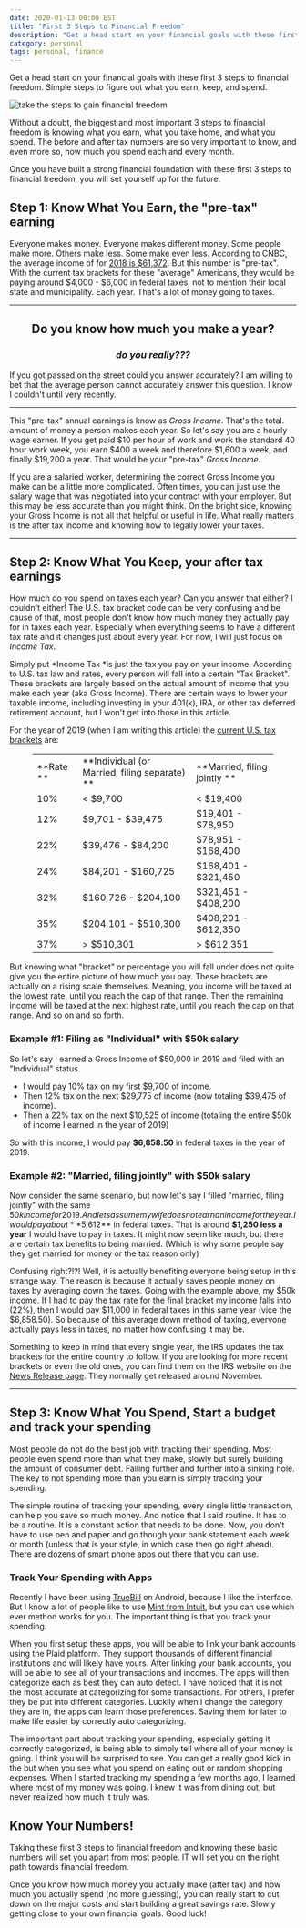 ```yaml
---
date: 2020-01-13 00:00 EST
title: "First 3 Steps to Financial Freedom"
description: "Get a head start on your financial goals with these first 3 steps to financial freedom. Simple steps to figure out what you earn, keep, and spend."
category: personal
tags: personal, finance
---
```


Get a head start on your financial goals with these first 3 steps to financial freedom. Simple steps to figure out what you earn, keep, and spend.

![take the steps to gain financial freedom](/media/blog/3-steps-to-financial-freedom.jpg)

Without a doubt, the biggest and most important 3 steps to financial freedom is knowing what you earn, what you take home, and what you spend. The before and after tax numbers are so very important to know, and even more so, how much you spend each and every month.

Once you have built a strong financial foundation with these first 3 steps to financial freedom, you will set yourself up for the future.

## Step 1: Know What You Earn, the "pre-tax" earning

Everyone makes money. Everyone makes different money. Some people make more. Others make less. Some make even less. According to CNBC, the average income of for [2018 is $61,372](https://www.cnbc.com/2018/09/12/median-household-income-climbs-to-new-high-of-61372.html). But this number is "pre-tax". With the current tax brackets for these "average" Americans, they would be paying around $4,000 - $6,000 in federal taxes, not to mention their local state and municipality. Each year. That's a lot of money going to taxes.

---

<center>

## **Do you know how much you make a year?**

### _do you really???_

</center>

If you got passed on the street could you answer accurately? I am willing to bet that the average person cannot accurately answer this question. I know I couldn't until very recently.

---

This "pre-tax" annual earnings is know as _Gross Income_. That's the total. amount of money a person makes each year. So let's say you are a hourly wage earner. If you get paid $10 per hour of work and work the standard 40 hour work week, you earn $400 a week and therefore $1,600 a week, and finally $19,200 a year. That would be your "pre-tax" _Gross Income_.

If you are a salaried worker, determining the correct Gross Income you make can be a little more complicated. Often times, you can just use the salary wage that was negotiated into your contract with your employer. But this may be less accurate than you might think. On the bright side, knowing your Gross Income is not all that helpful or useful in life. What really matters is the after tax income and knowing how to legally lower your taxes.

---

## Step 2: Know What You Keep, your after tax earnings

How much do you spend on taxes each year? Can you answer that either? I couldn't either! The U.S. tax bracket code can be very confusing and be cause of that, most people don't know how much money they actually pay for in taxes each year. Especially when everything seems to have a different tax rate and it changes just about every year. For now, I will just focus on _Income Tax_.

Simply put *Income Tax *is just the tax you pay on your income. According to U.S. tax law and rates, every person will fall into a certain "Tax Bracket". These brackets are largely based on the actual amount of income that you make each year (aka Gross Income). There are certain ways to lower your taxable income, including investing in your 401(k), IRA, or other tax deferred retirement account, but I won't get into those in this article.

For the year of 2019 (when I am writing this article) the [current U.S. tax brackets](https://www.irs.gov/newsroom/irs-provides-tax-inflation-adjustments-for-tax-year-2019) are:

<!-- wp:table {"align":"center"} -->
<figure class="wp-block-table aligncenter"><table><tbody><tr><td> **Rate **</td><td> **Individual (or Married, filing separate) **</td><td> **Married, filing jointly **</td></tr><tr><td>10%</td><td>&lt; $9,700</td><td>&lt; $19,400</td></tr><tr><td>12%</td><td>$9,701 - $39,475</td><td>$19,401 - $78,950</td></tr><tr><td>22%</td><td>$39,476 - $84,200</td><td>$78,951 - $168,400</td></tr><tr><td>24%</td><td>$84,201 - $160,725</td><td>$168,401 - $321,450</td></tr><tr><td>32%</td><td>$160,726 - $204,100</td><td>$321,451 - $408,200</td></tr><tr><td>35%</td><td>$204,101 - $510,300</td><td>$408,201 - $612,350</td></tr><tr><td>37%</td><td>&gt; $510,301</td><td>&gt; $612,351</td></tr></tbody></table></figure>
<!-- /wp:table -->

But knowing what "bracket" or percentage you will fall under does not quite give you the entire picture of how much you pay. These brackets are actually on a rising scale themselves. Meaning, you income will be taxed at the lowest rate, until you reach the cap of that range. Then the remaining income will be taxed at the next highest rate, until you reach the cap on that range. And so on and so forth.

### Example #1: Filing as "Individual" with $50k salary

So let's say I earned a Gross Income of $50,000 in 2019 and filed with an "Individual" status.

- I would pay 10% tax on my first $9,700 of income.
- Then 12% tax on the next $29,775 of income (now totaling $39,475 of income).
- Then a 22% tax on the next $10,525 of income (totaling the entire $50k of income I earned in the year of 2019)

So with this income, I would pay **$6,858.50** in federal taxes in the year of 2019.

### Example #2: "Married, filing jointly" with $50k salary

Now consider the same scenario, but now let's say I filled "married, filing jointly" with the same $50k income for 2019. And lets assume my wife does not earn an income for the year. I would pay about **$5,612** in federal taxes. That is around **$1,250 less a year** I would have to pay in taxes. It might now seem like much, but there are certain tax benefits to being married. (Which is why some people say they get married for money or the tax reason only)

Confusing right?!?! Well, it is actually benefiting everyone being setup in this strange way. The reason is because it actually saves people money on taxes by averaging down the taxes. Going with the example above, my $50k income. If I had to pay the tax rate for the final bracket my income falls into (22%), then I would pay $11,000 in federal taxes in this same year (vice the $6,858.50). So because of this average down method of taxing, everyone actually pays less in taxes, no matter how confusing it may be.

Something to keep in mind that every single year, the IRS updates the tax brackets for the entire country to follow. If you are looking for more recent brackets or even the old ones, you can find them on the IRS website on the [News Release page](https://www.irs.gov/newsroom/news-releases-for-current-month). They normally get released around November.

---

## Step 3: Know What You Spend, Start a budget and track your spending

Most people do not do the best job with tracking their spending. Most people even spend more than what they make, slowly but surely building the amount of consumer debt. Falling further and further into a sinking hole. The key to not spending more than you earn is simply tracking your spending.

The simple routine of tracking your spending, every single little transaction, can help you save so much money. And notice that I said routine. It has to be a routine. It is a constant action that needs to be done. Now, you don't have to use pen and paper and go though your bank statement each week or month (unless that is your style, in which case then go right ahead). There are dozens of smart phone apps out there that you can use.

### Track Your Spending with Apps

Recently I have been using [TrueBill](https://www.truebill.com) on Android, because I like the interface. But I know a lot of people like to use [Mint from Intuit](https://www.mint.com/), but you can use which ever method works for you. The important thing is that you track your spending.

When you first setup these apps, you will be able to link your bank accounts using the Plaid platform. They support thousands of different financial institutions and will likely have yours. After linking your bank accounts, you will be able to see all of your transactions and incomes. The apps will then categorize each as best they can auto detect. I have noticed that it is not the most accurate at categorizing for some transactions. For others, I prefer they be put into different categories. Luckily when I change the category they are in, the apps can learn those preferences. Saving them for later to make life easier by correctly auto categorizing.

The important part about tracking your spending, especially getting it correctly categorized, is being able to simply tell where all of your money is going. I think you will be surprised to see. You can get a really good kick in the but when you see what you spend on eating out or random shopping expenses. When I started tracking my spending a few months ago, I learned where most of my money was going. I knew it was from dining out, but never realized how much it truly was.

## Know Your Numbers!

Taking these first 3 steps to financial freedom and knowing these basic numbers will set you apart from most people. IT will set you on the right path towards financial freedom.

Once you know how much money you actually make (after tax) and how much you actually spend (no more guessing), you can really start to cut down on the major costs and start building a great savings rate. Slowly getting close to your own financial goals. Good luck!
